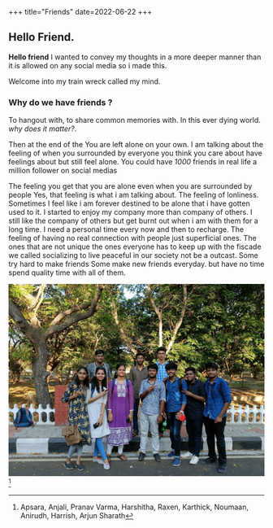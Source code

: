 +++
title="Friends"
date=2022-06-22
+++

## Hello Friend.

**Hello friend** I wanted to convey my thoughts in a more deeper manner than
it is allowed on any social media so i made this.

Welcome into my train wreck called my mind.

### Why do we have friends ?

To hangout with, to share common memories with. In this ever dying world.
*why does it matter?*. 

Then at the end of the You are left alone on your own.
I am talking about the feeling of when you surrounded by everyone you think you
care about have feelings about but still feel alone. You could have *1000* friends in real life 
a million follower on social medias

The feeling you get that you are alone even when you are surrounded by people
Yes, that feeling is what i am talking about. The feeling of lonliness. Sometimes
I feel like i am forever destined to be alone that i have gotten used to it. I started 
to enjoy my company more than company of others. I still like the company of others but get burnt out
when i am with them for a long time. I need a personal time every now and then to recharge. The feeling of
having no real connection with people just superficial ones. The ones that are not unique the ones everyone has to 
keep up with the fiscade we called socializing to live peaceful in our society not be a outcast. Some try hard to make friends
Some make new friends everyday. but have no time spend quality time with all of them.


![friends](../../img/kuru-friend-group.jpg)[^1]

[^1]:Apsara, Anjali, Pranav Varma, Harshitha, Raxen, Karthick, Noumaan, Anirudh, Harrish, Arjun Sharath

